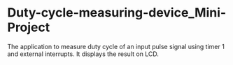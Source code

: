 # Duty-cycle-measuring-device_Mini-Project
 The application to measure duty cycle of an input pulse signal using timer 1 and external interrupts. It displays the result on LCD.
